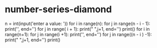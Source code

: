 # number-series-diamond
n = int(input('enter a value: '))  for i in range(n):     for j in range(n - i - 1):         print('', end='')     for j in range( i + 1):         print("    ",j+1, end='')     print()  for i in range(n+1):     for j in range(i +1):         print('', end='')     for j in range((n - i ) -1):         print("    ",j+1, end='')     print()

